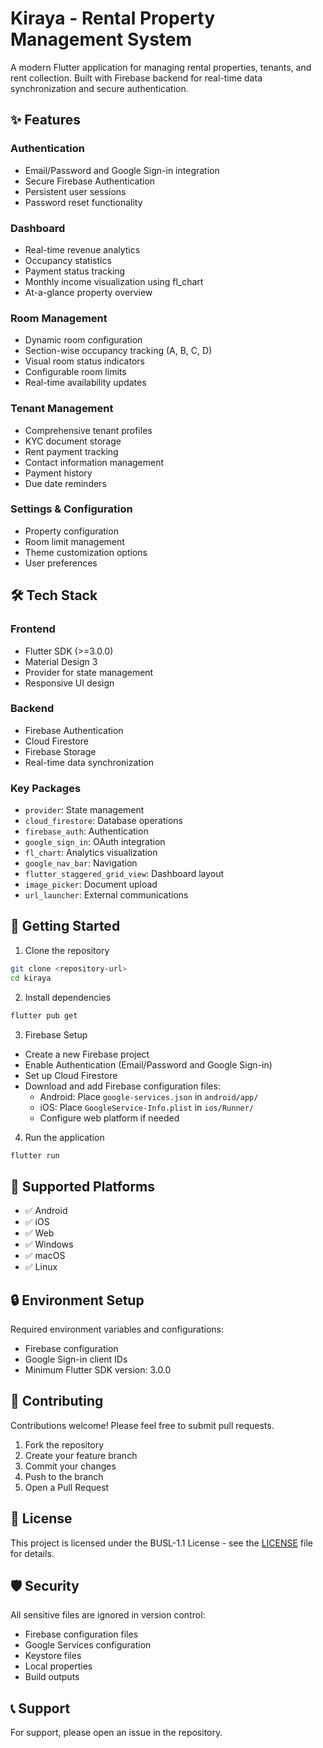 # Kiraya - Rental Property Management System

A modern Flutter application for managing rental properties, tenants, and rent collection. Built with Firebase backend for real-time data synchronization and secure authentication.

## ✨ Features

### Authentication
- Email/Password and Google Sign-in integration
- Secure Firebase Authentication
- Persistent user sessions
- Password reset functionality

### Dashboard
- Real-time revenue analytics
- Occupancy statistics
- Payment status tracking
- Monthly income visualization using fl_chart
- At-a-glance property overview

### Room Management
- Dynamic room configuration
- Section-wise occupancy tracking (A, B, C, D)
- Visual room status indicators
- Configurable room limits
- Real-time availability updates

### Tenant Management
- Comprehensive tenant profiles
- KYC document storage
- Rent payment tracking
- Contact information management
- Payment history
- Due date reminders

### Settings & Configuration
- Property configuration
- Room limit management
- Theme customization options
- User preferences

## 🛠 Tech Stack

### Frontend
- Flutter SDK (>=3.0.0)
- Material Design 3
- Provider for state management
- Responsive UI design

### Backend
- Firebase Authentication
- Cloud Firestore
- Firebase Storage
- Real-time data synchronization

### Key Packages
- `provider`: State management
- `cloud_firestore`: Database operations
- `firebase_auth`: Authentication
- `google_sign_in`: OAuth integration
- `fl_chart`: Analytics visualization
- `google_nav_bar`: Navigation
- `flutter_staggered_grid_view`: Dashboard layout
- `image_picker`: Document upload
- `url_launcher`: External communications

## 🚀 Getting Started

1. Clone the repository
```bash
git clone <repository-url>
cd kiraya
```

2. Install dependencies
```bash
flutter pub get
```

3. Firebase Setup
- Create a new Firebase project
- Enable Authentication (Email/Password and Google Sign-in)
- Set up Cloud Firestore
- Download and add Firebase configuration files:
  - Android: Place `google-services.json` in `android/app/`
  - iOS: Place `GoogleService-Info.plist` in `ios/Runner/`
  - Configure web platform if needed

4. Run the application
```bash
flutter run
```

## 📱 Supported Platforms

- ✅ Android
- ✅ iOS
- ✅ Web
- ✅ Windows
- ✅ macOS
- ✅ Linux

## 🔒 Environment Setup

Required environment variables and configurations:
- Firebase configuration
- Google Sign-in client IDs
- Minimum Flutter SDK version: 3.0.0

## 🤝 Contributing

Contributions welcome! Please feel free to submit pull requests.

1. Fork the repository
2. Create your feature branch
3. Commit your changes
4. Push to the branch
5. Open a Pull Request

## 📝 License

This project is licensed under the BUSL-1.1 License - see the [LICENSE](LICENSE) file for details.

## 🛡️ Security

All sensitive files are ignored in version control:
- Firebase configuration files
- Google Services configuration
- Keystore files
- Local properties
- Build outputs

## 📞 Support

For support, please open an issue in the repository.
